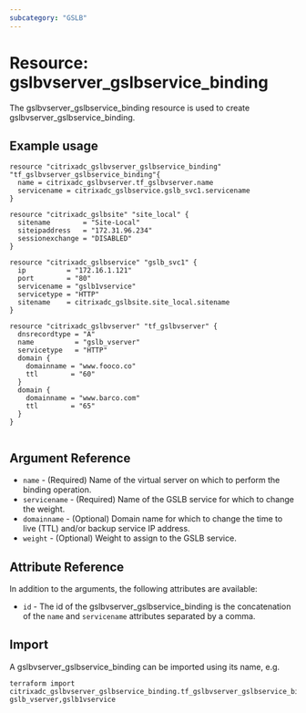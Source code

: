 ```yaml
---
subcategory: "GSLB"
---
```


# Resource: gslbvserver_gslbservice_binding

The gslbvserver_gslbservice_binding resource is used to create gslbvserver_gslbservice_binding.


## Example usage

```hcl
resource "citrixadc_gslbvserver_gslbservice_binding" "tf_gslbvserver_gslbservice_binding"{
  name = citrixadc_gslbvserver.tf_gslbvserver.name
  servicename = citrixadc_gslbservice.gslb_svc1.servicename
}

resource "citrixadc_gslbsite" "site_local" {
  sitename        = "Site-Local"
  siteipaddress   = "172.31.96.234"
  sessionexchange = "DISABLED"
}

resource "citrixadc_gslbservice" "gslb_svc1" {
  ip          = "172.16.1.121"
  port        = "80"
  servicename = "gslb1vservice"
  servicetype = "HTTP"
  sitename    = citrixadc_gslbsite.site_local.sitename
}

resource "citrixadc_gslbvserver" "tf_gslbvserver" {
  dnsrecordtype = "A"
  name          = "gslb_vserver"
  servicetype   = "HTTP"
  domain {
    domainname = "www.fooco.co"
    ttl        = "60"
  }
  domain {
    domainname = "www.barco.com"
    ttl        = "65"
  }
}


```


## Argument Reference

* `name` - (Required) Name of the virtual server on which to perform the binding operation.
* `servicename` - (Required) Name of the GSLB service for which to change the weight.
* `domainname` - (Optional) Domain name for which to change the time to live (TTL) and/or backup service IP address.
* `weight` - (Optional) Weight to assign to the GSLB service.


## Attribute Reference

In addition to the arguments, the following attributes are available:

* `id` - The id of the gslbvserver_gslbservice_binding is the concatenation of the `name` and `servicename` attributes separated by a comma.


## Import

A gslbvserver_gslbservice_binding can be imported using its name, e.g.

```shell
terraform import citrixadc_gslbvserver_gslbservice_binding.tf_gslbvserver_gslbservice_binding gslb_vserver,gslb1vservice
```
